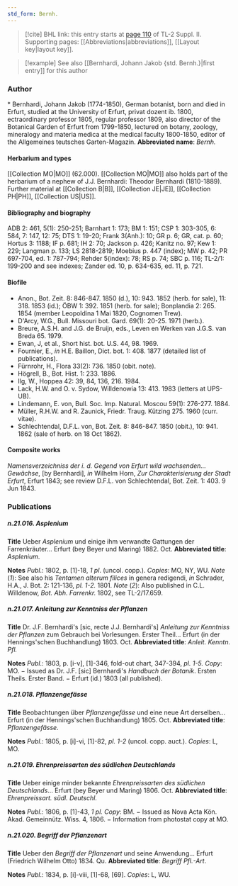 ```yaml
---
std_form: Bernh.
---
```


> [!cite] BHL link: this entry starts at [page 110](https://www.biodiversitylibrary.org/page/33265307) of TL-2 Suppl. II.
> Supporting pages: [[Abbreviations|abbreviations]], [[Layout key|layout key]].

> [!example] See also [[Bernhardi, Johann Jakob {std. Bernh.}|first entry]] for this author

### Author

\* Bernhardi, Johann Jakob (1774-1850), German botanist, born and died in Erfurt, studied at the University of Erfurt, privat dozent ib. 1800, ectraordinary professor 1805, regular professor 1809, also director of the Botanical Garden of Erfurt from 1799-1850, lectured on botany, zoology, mineralogy and materia medica at the medical faculty 1800-1850, editor of the Allgemeines teutsches Garten-Magazin. 
**Abbreviated name**: *Bernh.*

#### Herbarium and types

[[Collection MO|MO]] (62.000). [[Collection MO|MO]] also holds part of the herbarium of a nephew of J.J. Bernhardi: Theodor Bernhardi (1810-1889). Further material at [[Collection B|B]], [[Collection JE|JE]], [[Collection PH|PH]], [[Collection US|US]].

#### Bibliography and biography

ADB 2: 461, 5(1): 250-251; Barnhart 1: 173; BM 1: 151; CSP 1: 303-305, 6: 584, 7: 147, 12: 75; DTS 1: 19-20; Frank 3(Anh.): 10; GR p. 6; GR, cat. p. 60; Hortus 3: 1188; IF p. 681; IH 2: 70; Jackson p. 426; Kanitz no. 97; Kew 1: 229; Langman p. 133; LS 2818-2819; Moebius p. 447 (index); MW p. 42; PR 697-704, ed. 1: 787-794; Rehder 5(index): 78; RS p. 74; SBC p. 116; TL-2/1: 199-200 and see indexes; Zander ed. 10, p. 634-635, ed. 11, p. 721.

#### Biofile

- Anon., Bot. Zeit. 8: 846-847. 1850 (d.), 10: 943. 1852 (herb. for sale), 11: 318. 1853 (id.); ÖBW 1: 392. 1851 (herb. for sale); Bonplandia 2: 265. 1854 (member Leopoldina 1 Mai 1820, Cognomen Trew).
- D'Arcy, W.G., Bull. Missouri bot. Gard. 69(1): 20-25. 1971 (herb.).
- Breure, A.S.H. and J.G. de Bruijn, eds., Leven en Werken van J.G.S. van Breda 65. 1979.
- Ewan, J, et al., Short hist. bot. U.S. 44, 98. 1969.
- Fournier, E., *in* H.E. Baillon, Dict. bot. 1: 408. 1877 (detailed list of publications).
- Fürnrohr, H., Flora 33(2): 736. 1850 (obit. note).
- Högrell, B., Bot. Hist. 1: 233. 1886.
- Ilg, W., Hoppea 42: 39, 84, 136, 216. 1984.
- Lack, H.W. and O. v. Sydow, Willdenowia 13: 413. 1983 (letters at UPS-UB).
- Lindemann, E. von, Bull. Soc. Imp. Natural. Moscou 59(1): 276-277. 1884.
- Müller, R.H.W. and R. Zaunick, Friedr. Traug. Kützing 275. 1960 (curr. vitae).
- Schlechtendal, D.F.L. von, Bot. Zeit. 8: 846-847. 1850 (obit.), 10: 941. 1862 (sale of herb. on 18 Oct 1862).

#### Composite works

*Namensverzeichniss der i. d. Gegend von Erfurt wild wachsenden... Gewächse*, \[by Bernhardi\], *in* Wilhelm Horn, *Zur Charakterisierung der Stadt Erfurt*, Erfurt 1843; see review D.F.L. von Schlechtendal, Bot. Zeit. 1: 403. 9 Jun 1843.

### Publications

##### n.21.016. Asplenium

**Title**
Ueber *Asplenium* und einige ihm verwandte Gattungen der Farrenkräuter... Erfurt (bey Beyer und Maring) 1882. Oct.
**Abbreviated title**: *Asplenium*.

**Notes**
*Publ*.: 1802, p. \[1\]-18, *1 pl*. (uncol. copp.). *Copies*: MO, NY, WU.
*Note* (*1*): See also his *Tentamen alterum filices* in genera redigendi, *in* Schrader, H.A., J. Bot. 2: 121-136, *pl. 1-2.* 1801.
*Note* (*2*): Also published in C.L. Willdenow, *Bot. Abh. Farrenkr.* 1802, see TL-2/17.659.

##### n.21.017. Anleitung zur Kenntniss der Pflanzen

**Title**
Dr. J.F. Bernhardi's \[sic, recte J.J. Bernhardi's\] *Anleitung zur Kenntniss der Pflanzen* zum Gebrauch bei Vorlesungen. Erster Theil... Erfurt (in der Hennings'schen Buchhandlung) 1803. Oct.
**Abbreviated title**: *Anleit. Kenntn. Pfl.*

**Notes**
*Publ*.: 1803, p. \[i-v\], \[1\]-346, fold-out chart, 347-394, *pl. 1-5.* *Copy*: MO. − Issued as Dr. J.F. \[sic\] Bernhardi's *Handbuch der Botanik*. Ersten Theils. Erster Band. − Erfurt (id.) 1803 (all published).

##### n.21.018. Pflanzengefässe

**Title**
Beobachtungen über *Pflanzengefässe* und eine neue Art derselben... Erfurt (in der Hennings'schen Buchhandlung) 1805. Oct.
**Abbreviated title**: *Pflanzengefässe*.

**Notes**
*Publ*.: 1805, p. \[i\]-vi, \[1\]-82, *pl. 1-2* (uncol. copp. auct.). *Copies*: L, MO.

##### n.21.019. Ehrenpreissarten des südlichen Deutschlands

**Title**
Ueber einige minder bekannte *Ehrenpreissarten des südlichen Deutschlands*... Erfurt (bey Beyer und Maring) 1806. Oct.
**Abbreviated title**: *Ehrenpreissart. südl. Deutschl.*

**Notes**
*Publ*.: 1806, p. \[1\]-43, *1 pl. Copy*: BM. − Issued as Nova Acta Kön. Akad. Gemeinnütz. Wiss. 4, 1806. − Information from photostat copy at MO.

##### n.21.020. Begriff der Pflanzenart

**Title**
Ueber den *Begriff der Pflanzenart* und seine Anwendung... Erfurt (Friedrich Wilhelm Otto) 1834. Qu.
**Abbreviated title**: *Begriff Pfl.-Art*.

**Notes**
*Publ*.: 1834, p. \[i\]-viii, \[1\]-68, \[69\]. *Copies*: L, WU.

